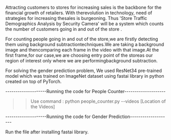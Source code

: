 Attracting  customers  to  stores  for  increasing  sales is  the  backbone  for  the  financial  growth  of  retailers.  With  therevolution  in  technology,  need  of  strategies  for  increasing  thesales  is  burgeoning.  Thus  'Store  Traffic  Demographics  Analysis by Security Camera' will be a system which counts the number of  customers  going  in  and  out  of  the  store  .


For  counting  people  going  in  and  out  of  the  store,we are   firstly   detecting   them   using   background   subtractiontechniques.We   are   taking   a   background   image   and   thencomparing  each  frame  in  the  video  with  that  image.At  the first frame,for  our  case,we  are  choosing  entry  point  of  the  storeas  our  region  of  interest  only  where  we  are  performingbackground subtraction.


For   solving   the   gender   prediction   problem,   We   used ResNet34 pre-trained  model  which  was  trained  on  ImageNet dataset   using   fastai   library   in   python   created   on   top   of PyTorch.

--------------------Running the code for People Counter--------------------
>>Use command :
python people_counter.py --videos [Location of the Videos]


--------------------Running the code for Gender Prediction--------------------

Run the file after installing fastai library.

